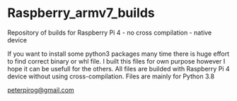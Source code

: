 # Raspberry_armv7_builds
Repository of builds for Raspberry Pi 4  - no cross compilation - native device

If you want to install some python3 packages many time there is huge effort to find correct binary or whl file.
I built this files for own purpose however I hope it can be usefull for the others.
All files are builded with Raspberry Pi 4 device without using cross-compilation. 
Files are mainly for Python 3.8

peterpirog@gmail.com
